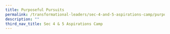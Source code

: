 ```yaml
---
title: Purposeful Pursuits
permalink: /transformational-leaders/sec-4-and-5-aspirations-camp/purposeful-pursuits/
description: ""
third_nav_title: Sec 4 & 5 Aspirations Camp
---
```

